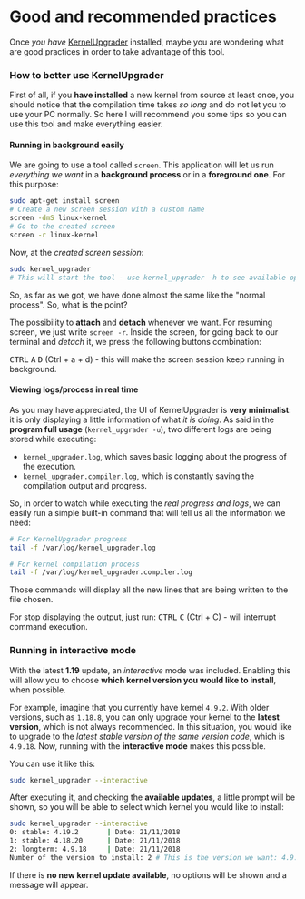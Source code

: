 # Good and recommended practices

Once *you have* [KernelUpgrader](https://github.com/Javinator9889/KernelUpgrader) installed, maybe you are wondering 
what are good practices in order to take advantage of this tool.

### How to better use KernelUpgrader

First of all, if you **have installed** a new kernel from source at least once, you should notice that the compilation 
time takes *so long* and do not let you to use your PC normally. So here I will recommend you some tips so you can use 
this tool and make everything easier.

#### Running in background easily

We are going to use a tool called `screen`. This application will let us run *everything we want* in a **background 
process** or in a **foreground one**. For this purpose:

```bash
sudo apt-get install screen
# Create a new screen session with a custom name
screen -dmS linux-kernel
# Go to the created screen
screen -r linux-kernel
```
Now, at the *created screen session*:
```bash
sudo kernel_upgrader
# This will start the tool - use kernel_upgrader -h to see available options
```
So, as far as we got, we have done almost the same like the "normal process". So, what is the point? 

The possibility to **attach** and **detach** whenever we want. For resuming screen, we just write `screen -r`. Inside 
the screen, for going back to our terminal and *detach* it, we press the following buttons combination:

<kbd>CTRL</kbd> <kbd>A</kbd> <kbd>D</kbd> (Ctrl + a + d) - this will make the screen session keep running in background.

#### Viewing logs/process in real time

As you may have appreciated, the UI of KernelUpgrader is **very minimalist**: it is only displaying a little information
 of what *it is doing*. As said in the **program full usage** (`kernel_upgrader -u`), two different logs are being 
 stored while executing:
 + `kernel_upgrader.log`, which saves basic logging about the progress of the execution.
 + `kernel_upgrader.compiler.log`, which is constantly saving the compilation output and progress.

So, in order to watch while executing the *real progress and logs*, we can easily run a simple built-in command that 
will tell us all the information we need:
```bash
# For KernelUpgrader progress
tail -f /var/log/kernel_upgrader.log
```
```bash
# For kernel compilation process
tail -f /var/log/kernel_upgrader.compiler.log
```
Those commands will display all the new lines that are being written to the file chosen.

For stop displaying the output, just run: <kbd>CTRL</kbd> <kbd>C</kbd> (Ctrl + C) - will interrupt command execution.

### Running in interactive mode

With the latest **1.19** update, an *interactive* mode was included. Enabling this will allow you to choose **which 
kernel version you would like to install**, when possible.

For example, imagine that you currently have kernel `4.9.2`. With older versions, such as `1.18.8`, you can only upgrade 
your kernel to the **latest version**, which is not always recommended. In this situation, you would like to upgrade to 
the *latest stable version of the same version code*, which is `4.9.18`. Now, running with the **interactive mode** 
makes this possible.

You can use it like this:

```bash
sudo kernel_upgrader --interactive
```

After executing it, and checking the **available updates**, a little prompt will be shown, so you will be able to select
which kernel you would like to install:

```bash
sudo kernel_upgrader --interactive
0: stable: 4.19.2       | Date: 21/11/2018
1: stable: 4.18.20      | Date: 21/11/2018
2: longterm: 4.9.18     | Date: 21/11/2018
Number of the version to install: 2 # This is the version we want: 4.9.18
```

If there is **no new kernel update available**, no options will be shown and a message will appear.
